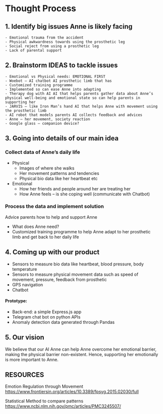 # Thought Process
## 1. Identify big issues Anne is likely facing
    - Emotional trauma from the accident
    - Physical awkwardness towards using the prosthetic leg
    - Social reject from using a prosthetic leg
    - Lack of parental support


## 2. Brainstorm IDEAS to tackle issues
    - Emotional vs Physical needs: EMOTIONAL FIRST  
    - Woebot – AI chatbot AI prosthetic limb that has
    - Customized training programme
    - Implemented so can ease Anne into adapting
    - Therapy dog with AI AI that helps parents gather data about Anne’s physical well-being and emotional state so can help parents in supporting her
    - JARVIS – like Iron Man’s hand AI that helps Anne with movement using the prosthetic limb
    - AI robot that models parents AI collects feedback and advices
    - Anne – her movement, society reaction
    - Google glass – companion device?

## 3. Going into details of our main idea
### Collect data of Anne’s daily life
- Physical
  - Images of where she walks
  - Her movement patterns and tendencies
  - Physical bio data like her heartbeat etc
- Emotional
  - How her friends and people around her are treating her
  - How Anne feels – is she coping well (communicate with Chatbot)

### Process the data and implement solution
Advice parents how to help and support Anne
- What does Anne need?
- Customized training programme to help Anne adapt to her prosthetic limb and get back to her daily life

## 4. Coming up with our product
- Sensors to measure bio data like heartbeat, blood pressure, body temperature
- Sensors to measure physical movement data such as speed of movement, pressure, feedback from prosthetic
- GPS navigation
- Chatbot


#### Prototype:
* Back-end: a simple Express.js app
* Telegram chat bot on python APIs
* Anomaly detection data generated through Pandas

## 5. Our vision
We believe that our AI Anne can help Anne overcome her emotional barrier, making the physical barrier non-existent. Hence, supporting her emotionally is more important to Anne.

## RESOURCES
Emotion Regulation through Movement  
https://www.frontiersin.org/articles/10.3389/fpsyg.2015.02030/full  

Statistical Method to compare patterns  
https://www.ncbi.nlm.nih.gov/pmc/articles/PMC3245507/